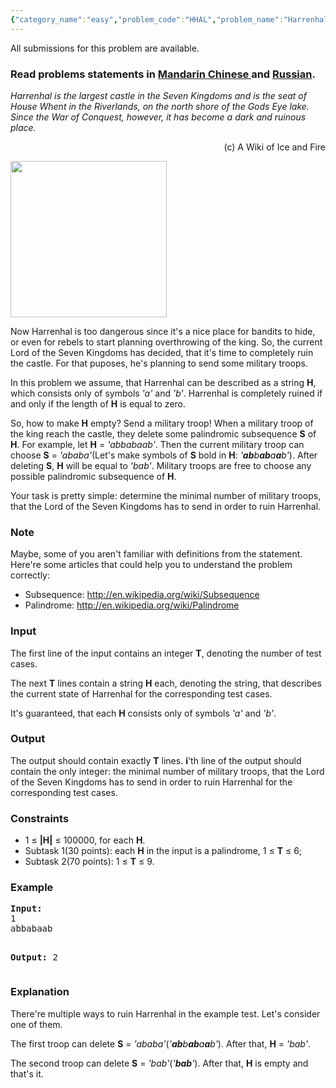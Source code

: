 ```yaml
---
{"category_name":"easy","problem_code":"HHAL","problem_name":"Harrenhal","languages_supported":{"0":"ADA","1":"ASM","2":"BASH","3":"BF","4":"C","5":"C99 strict","6":"CAML","7":"CLOJ","8":"CLPS","9":"CPP 4.3.2","10":"CPP 4.9.2","11":"CPP14","12":"CS2","13":"D","14":"ERL","15":"FORT","16":"FS","17":"GO","18":"HASK","19":"ICK","20":"ICON","21":"JAVA","22":"JS","23":"LISP clisp","24":"LISP sbcl","25":"LUA","26":"NEM","27":"NICE","28":"NODEJS","29":"PAS fpc","30":"PAS gpc","31":"PERL","32":"PERL6","33":"PHP","34":"PIKE","35":"PRLG","36":"PYTH","37":"PYTH 3.4","38":"RUBY","39":"SCALA","40":"SCM guile","41":"SCM qobi","42":"ST","43":"TCL","44":"TEXT","45":"WSPC"},"max_timelimit":1,"source_sizelimit":50000,"problem_author":"kostya_by","problem_tester":"stzgd","date_added":"27-07-2014","tags":{"0":"ad","1":"cakewalk","2":"kostya_by","3":"ltime15"},"editorial_url":"http://discuss.codechef.com/problems/HHAL","time":{"view_start_date":1409473800,"submit_start_date":1409473800,"visible_start_date":1409473800,"end_date":1735669800},"layout":"problem"}
---
```

<span class="solution-visible-txt">All submissions for this problem are available.</span><h3> Read problems statements in <a target="_blank" href="http://www.codechef.com/download/translated/LTIME15/mandarin/HHAL.pdf">Mandarin Chinese </a> and <a target="_blank" href="http://www.codechef.com/download/translated/LTIME15/russian/HHAL.pdf">Russian</a>.</h3>
<p><i>Harrenhal is the largest castle in the Seven Kingdoms and is the seat of House Whent in the Riverlands, on the north shore of the Gods Eye lake. Since the War of Conquest, however, it has become a dark and ruinous place.</i></p>
<p align="right">(c) A Wiki of Ice and Fire</p>
<p><img src="/download/extimages/222e62c80f133b6570391157b2329a24.jpg" height="250" /></p>
<p>Now Harrenhal is too dangerous since it's a nice place for bandits to hide, or even for rebels to start planning overthrowing of the king. So, the current Lord of the Seven Kingdoms has decided, that it's time to completely ruin the castle. For that puposes, he's planning to send some military troops.</p>
<p>In this problem we assume, that Harrenhal can be described as a string <b>H</b>, which consists only of symbols <i>'a'</i> and <i>'b'</i>. Harrenhal is completely ruined if and only if the length of <b>H</b> is equal to zero.</p>
<p>So, how to make <b>H</b> empty? Send a military troop! When a military troop of the king reach the castle, they delete some palindromic subsequence <b>S</b> of <b>H</b>. For example, let <b>H</b> = <i>'abbabaab'</i>. Then the current military troop can choose <b>S</b> = <i>'ababa'</i>(Let's make symbols of <b>S</b> bold in <b>H</b>: <i>'<b>ab</b>b<b>ab</b>a<b>a</b>b'</i>). After deleting <b>S</b>, <b>H</b> will be equal to <i>'bab'</i>. Military troops are free to choose any possible palindromic subsequence of <b>H</b>.</p>
<p>Your task is pretty simple: determine the minimal number of military troops, that the Lord of the Seven Kingdoms has to send in order to ruin Harrenhal.</p>
<h3>Note</h3>
<p>
Maybe, some of you aren't familiar with definitions from the statement. Here're some articles that could help you to understand the problem correctly:</p>
<ul>
<li>Subsequence: <a href="http://en.wikipedia.org/wiki/Subsequence">http://en.wikipedia.org/wiki/Subsequence</a></li>
<li>Palindrome: <a href="http://en.wikipedia.org/wiki/Palindrome">http://en.wikipedia.org/wiki/Palindrome</a></li>
</ul>

<h3>Input</h3>
<p>The first line of the input contains an integer <b>T</b>, denoting the number of test cases.</p>
<p>The next <b>T</b> lines contain a string <b>H</b> each, denoting the string, that describes the current state of Harrenhal for the corresponding test cases.</p>
<p>It's guaranteed, that each <b>H</b> consists only of symbols <i>'a'</i> and <i>'b'</i>.</p>
<h3>Output</h3>
<p>The output should contain exactly <b>T</b> lines. <b>i</b>'th line of the output should contain the only integer: the minimal number of military troops, that the Lord of the Seven Kingdoms has to send in order to ruin Harrenhal for the corresponding test cases.</p>
<h3>Constraints</h3>
<ul>
<li>1 ≤ <b>|H|</b> ≤ 100000, for each <b>H</b>.</li>
<li>Subtask 1(30 points): each <b>H</b> in the input is a palindrome, 1 ≤ <b>T</b> ≤ 6;</li>
<li>Subtask 2(70 points): 1 ≤ <b>T</b> ≤ 9.</li>
</ul>
<h3>Example</h3>
<pre><b>Input:</b>
1
abbabaab

<b>Output:</b>
2
</pre><h3>Explanation</h3>
<p>There're multiple ways to ruin Harrenhal in the example test. Let's consider one of them.</p>
<p>The first troop can delete <b>S</b> = <i>'ababa'</i>(<i>'<b>ab</b>b<b>ab</b>a<b>a</b>b'</i>). After that, <b>H</b> = <i>'bab'</i>.</p>
<p>The second troop can delete <b>S</b> = <i>'bab'</i>(<i>'<b>bab</b>'</i>). After that, <b>H</b> is empty and that's it.</p>
